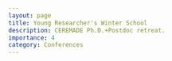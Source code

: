 ```yaml
---
layout: page
title: Young Researcher's Winter School
description: CEREMADE Ph.D.+Postdoc retreat. 
importance: 4
category: Conferences
---
```


